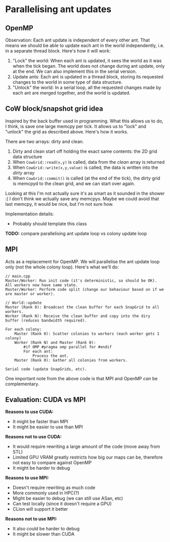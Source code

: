 # Parallelising ant updates
## OpenMP
Observation: Each ant update is independent of every other ant. That means we should be able to
update each ant in the world independently, i.e. in a separate thread block. Here's how it will work:

1. "Lock" the world: When each ant is updated, it sees the world as it was when the tick began. The
world does not change during ant update, only at the end. We can also implement this in the serial
version.
2. Update ants: Each ant is updated in a thread block, storing its requested changes to the world in some type of
data structure.
3. "Unlock" the world: In a serial loop, all the requested changes made by each ant are merged
together, and the world is updated.

## CoW block/snapshot grid idea
Inspired by the back buffer used in programming. What this allows us to do, I think, is save one
large memcpy per tick. It allows us to "lock" and "unlock" the grid as described above. Here's how
it works.

There are two arrays: dirty and clean.

1. Dirty and clean start off holding the exact same contents: the 2D grid data structure
2. When `CowGrid::read(x,y)` is called, data from the _clean_ array is returned
3. When `CowGrid::write(x,y,value)` is called, the data is written into the _dirty_ array
4. When `CowGrid::commit()` is called (at the end of the tick), the dirty grid is memcpyd to the
clean grid, and we can start over again.

Looking at this I'm not actually sure it's as smart as it sounded in the shower :( I don't think we
actually save any memcpys. Maybe we could avoid that last memcpy, it would be nice, but I'm not sure
how.

Implementation details:
- Probably should template this class

**TODO:** compare parallelising ant update loop vs colony update loop

## MPI
Acts as a replacement for OpenMP. We will parallelise the ant update loop only (not the whole colony
loop). Here's what we'll do:

```
// main.cpp
Master/Worker: Run init code (it's deterministic, so should be OK). All workers now have same state.
Master/Worker: Perform code split (change our behaviour based on if we are master or worker).

// World::update
Master (Rank 0): Broadcast the clean buffer for each SnapGrid to all workers.
Worker (Rank N): Receive the clean buffer and copy into the diry buffer (reduces bandwidth required).

For each colony:
    Master (Rank 0): Scatter colonies to workers (each worker gets 1 colony)
    Worker (Rank N) and Master (Rank 0): 
        #if OMP #pragma omp parallel for #endif
        For each ant:
            Process the ant.
    Master (Rank 0): Gather all colonies from workers.
    
Serial code (update SnapGrids, etc).
```

One important note from the above code is that MPI and OpenMP _can_ be complementary.

## Evaluation: CUDA vs MPI
**Reasons to use CUDA:**

- It might be faster than MPI
- It might be easier to use than MPI

**Reasons not to use CUDA:**

- It would require rewriting a large amount of the code (move away from STL)
- Limited GPU VRAM greatly restricts how big our maps can be, therefore not easy to compare against
OpenMP
- It might be harder to debug

**Reasons to use MPI:**

- Doesn't require rewriting as much code
- More commonly used in HPC(?)
- Might be easier to debug (we can still use ASan, etc)
- Can test locally (since it doesn't require a GPU)
- CLion will support it better

**Reasons not to use MPI:**

- It also could be harder to debug
- It might be slower than CUDA